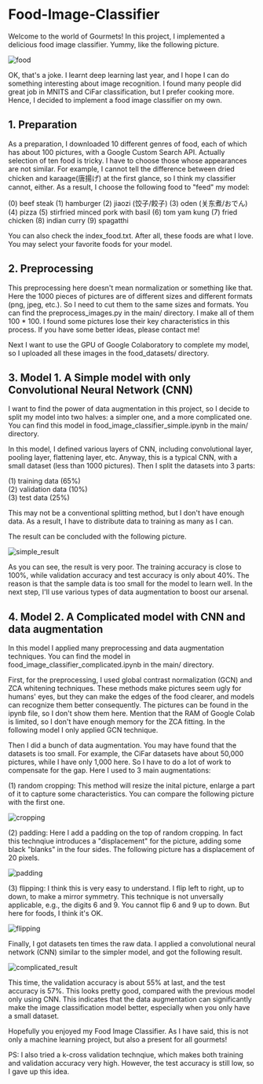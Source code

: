 # Food-Image-Classifier
Welcome to the world of Gourmets! In this project, I implemented a delicious food image classifier. Yummy, like the following picture.

![food](https://github.com/Albert-Aiqi-Zhang/Food-Image-Classifier/blob/main/images/foods.png)

OK, that's a joke. I learnt deep learning last year, and I hope I can do something interesting about image recognition. I found many people did great job in MNITS and CiFar classification, but I prefer cooking more. Hence, I decided to implement a food image classifier on my own.

## 1. Preparation
As a preparation, I downloaded 10 different genres of food, each of which has about 100 pictures, with a Google Custom Search API. Actually selection of ten food is tricky. I have to choose those whose appearances are not similar. For example, I cannot tell the difference between dried chicken and karaage(唐揚げ) at the first glance, so I think my classifier cannot, either. As a result, I choose the following food to "feed" my model:

(0) beef steak
(1) hamburger
(2) jiaozi (饺子/餃子)
(3) oden (关东煮/おでん)
(4) pizza
(5) stirfried minced pork with basil
(6) tom yam kung
(7) fried chicken
(8) indian curry
(9) spagatthi

You can also check the index_food.txt. After all, these foods are what I love. You may select your favorite foods for your model.

## 2. Preprocessing

This preprocessing here doesn't mean normalization or something like that. Here the 1000 pieces of pictures are of different sizes and different formats (png, jpeg, etc.). So I need to cut them to the same sizes and formats. You can find the preprocess_images.py in the main/ directory. I make all of them 100 * 100. I found some pictures lose their key characteristics in this process. If you have some better ideas, please contact me! 

Next I want to use the GPU of Google Colaboratory to complete my model, so I uploaded all these images in the food_datasets/ directory.

## 3. Model 1. A Simple model with only Convolutional Neural Network (CNN)

I want to find the power of data augmentation in this project, so I decide to split my model into two halves: a simpler one, and a more complicated one. You can find this model in food_image_classifier_simple.ipynb in the main/ directory.

In this model, I defined various layers of CNN, including convolutional layer, pooling layer, flattening layer, etc. Anyway, this is a typical CNN, with a small dataset (less than 1000 pictures). Then I split the datasets into 3 parts:   

(1) training data (65%)   
(2) validation data (10%)   
(3) test data (25%)     

This may not be a conventional splitting method, but I don't have enough data. As a result, I have to distribute data to training as many as I can.

The result can be concluded with the following picture.

![simple_result](https://github.com/Albert-Aiqi-Zhang/Food-Image-Classifier/blob/main/images/accuracy_result_simple.png)

As you can see, the result is very poor. The training accuracy is close to 100%, while validation accuracy and test accuracy is only about 40%. The reason is that the sample data is too small for the model to learn well. In the next step, I'll use various types of data augmentation to boost our arsenal.

## 4. Model 2. A Complicated model with CNN and data augmentation

In this model I applied many preprocessing and data augmentation techniques.
You can find the model in food_image_classifier_complicated.ipynb in the main/ directory.

First, for the preprocessing, I used global contrast normalization (GCN) and ZCA whitening techniques. These methods make pictures seem ugly for humans' eyes, but they can make the edges of the food clearer, and models can recognize them better consequently. The pictures can be found in the ipynb file, so I don't show them here. Mention that the RAM of Google Colab is limited, so I don't have enough memory for the ZCA fitting. In the following model I only applied GCN technique.

Then I did a bunch of data augmentation. You may have found that the datasets is too small. For example, the CiFar datasets have about 50,000 pictures, while I have only 1,000 here. So I have to do a lot of work to compensate for the gap. Here I used to 3 main augmentations:

(1) random cropping: This method will resize the inital picture, enlarge a part of it to capture some characteristics. You can compare the following picture with the first one.

![cropping](https://github.com/Albert-Aiqi-Zhang/Food-Image-Classifier/blob/main/images/random_cropping.png)

(2) padding: Here I add a padding on the top of random cropping. In fact this technqiue introduces a "displacement" for the picture, adding some black "blanks" in the four sides. The following picture has a displacement of 20 pixels.

![padding](https://github.com/Albert-Aiqi-Zhang/Food-Image-Classifier/blob/main/images/padding.png)

(3) flipping: I think this is very easy to understand. I flip left to right, up to down, to make a mirror symmetry. This technique is not unversally applicable, e.g., the digits 6 and 9. You cannot flip 6 and 9 up to down. But here for foods, I think it's OK.

![flipping](https://github.com/Albert-Aiqi-Zhang/Food-Image-Classifier/blob/main/images/horizontal_flipping.png)

Finally, I got datasets ten times the raw data. I applied a convolutional neural network (CNN) similar to the simpler model, and got the following result.

![complicated_result](https://github.com/Albert-Aiqi-Zhang/Food-Image-Classifier/blob/main/images/accuracy_result_complicated.png)

This time, the validation accuracy is about 55% at last, and the test accuracy is 57%. This looks pretty good, compared with the previous model only using CNN. This indicates that the data augmentation can significantly make the image classification model better, especially when you only have a small dataset.

Hopefully you enjoyed my Food Image Classifier. As I have said, this is not only a machine learning project, but also a present for all gourmets!

PS: I also tried a k-cross validation technqiue, which makes both training and validation accuracy very high. However, the test accuracy is still low, so I gave up this idea.

